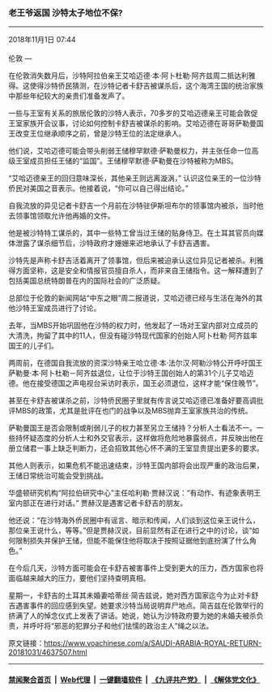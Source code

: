 ### 老王爷返国 沙特太子地位不保?
------------------------

<div class="published">
 <span class="date" title="中国时间">
  <time datetime="2018-11-01T07:44:16+08:00">
   2018年11月1日 07:44
  </time>
 </span>
</div>
<br/>
<div class="wsw">
 <span class="dateline">
  伦敦 —
 </span>
 <p>
  在伦敦消失数月后，沙特阿拉伯亲王艾哈迈德·本·阿卜杜勒·阿齐兹周二抵达利雅得。这使得沙特侨民猜测，在沙特记者卡舒吉被谋杀后，这个海湾王国的统治家族中那些年纪较大的亲贵们准备发声了。
 </p>
 <p>
  一些与王室有关系的旅居伦敦的沙特人表示，70多岁的艾哈迈德亲王可能会敦促王室家族开会议事，讨论如何控制卡舒吉被谋杀的影响。艾哈迈德在哥哥萨勒曼国王改变王位继承顺序之前，曾是沙特王位的法定继承人。
 </p>
 <p>
  他们说，艾哈迈德可能会带头削弱王储穆罕默德·萨勒曼权力，并主张任命一位高级王室成员担任王储的“监国”。王储穆罕默德·萨勒曼在沙特被称为MBS。
 </p>
 <p>
  “艾哈迈德亲王的回归意味深长，其他亲王则远离漩涡，” 认识这位亲王的一位沙特侨民对美国之音表示。他接着说，“你可以自己得出结论。”
 </p>
 <p>
  自我流放的异见记者卡舒吉一个月前在沙特驻伊斯坦布尔的领事馆内被杀，当时他去领事馆领取允许他再婚的文件。
 </p>
 <p>
  他是被沙特特工谋杀的，其中一些特工曾当过王储的贴身侍卫。在土耳其官员向媒体泄露了谋杀细节后，沙特政府才姗姗来迟地承认了卡舒吉遇害。
 </p>
 <p>
  沙特先是声称卡舒吉活着离开了领事馆，但后来被迫承认这位异见记者被杀。利雅得方面坚称，这是安全和情报官员擅自杀人，而非来自王储指令。这一解释遭到了包括美国总统特朗普在内的国际社会的广泛质疑。
 </p>
 <p>
  总部位于伦敦的新闻网站“中东之眼”周二报道说，艾哈迈德已经与生活在海外的其他沙特王室成员进行了讨论。
 </p>
 <p>
  去年，当MBS开始巩固他在沙特的权力时，他发起了一场对王室内部对立成员的大清洗，拘留了其中的11人，但没有碰沙特现代国家的创始人阿卜杜勒·阿齐兹率国王的儿子们。
 </p>
 <p>
  两周前，在德国自我流放的资深沙特亲王哈立德·本·法尔汉·阿勒沙特公开呼吁国王萨勒曼·本·阿卜杜勒－阿齐兹退位，让位于沙特王国创始人的第31个儿子艾哈迈德。他在接受德国之声电视台采访时表示，国王必须退位，这样才能“保住晚节”。
 </p>
 <p>
  甚至在卡舒吉被谋杀之前，沙特侨民圈子里就有传言说艾哈迈德已准备好要高调批评MBS的政策，尤其是批评在也门的战争以及MBS抛弃王室家族共治的传统。
 </p>
 <p>
  萨勒曼国王是否会限制或削弱儿子的权力甚至另立王储持？分析人士看法不一。一些持怀疑态度的分析人士和外交官表示，这样做将危险地暴露弱点，并反映出他在册立储君一事上缺乏判断力，还会招致其他心怀不满的王室显贵提出更多的要求。
 </p>
 <p>
  其他人则表示，如果危机不能迅速结束，沙特王国内部将会出现严重的政治后果，王储日常统治可能会受到挑战。
 </p>
 <p>
  华盛顿研究机构“阿拉伯研究中心”主任哈利勒·贾赫汉说：“有动作、有迹象表明王室内部正在进行对话。” 贾赫汉是遇害记者卡舒吉的朋友。
 </p>
 <p>
  他还说：“在沙特海外侨民圈中有谣言、暗示和传闻，人们谈到这位亲王说什么，那位亲王说什么，等等。”但是贾赫汉说，目前显然有正在进行之中的讨论，谈“如何限制损失并保护王储，但能不能保住他将取决于按照证据他到底扮演了什么角色。”
 </p>
 <p>
  在今后几天，沙特方面可能会在卡舒吉被害事件上受到更大的压力，西方国家也将面临越来越大的压力，要他们坚持查明真相。
 </p>
 <p>
  星期一，卡舒吉的土耳其未婚妻哈蒂丝·简吉兹说，她对西方国家迄今为止对卡舒吉遇害事件的回应感到失望。她要求沙特当局说明弃尸地点。简吉兹在伦敦举行的挤满了人的悼念仪式上发表了讲话。她说，她认为沙特政府要为她的未婚夫被杀负责，并呼吁将“邪恶的犯罪分子和他们怯懦的政治主人”绳之以法。
 </p>
</div>

原文链接：https://www.voachinese.com/a/SAUDI-ARABIA-ROYAL-RETURN-20181031/4637507.html


------------------------
#### [禁闻聚合首页](https://github.com/gfw-breaker/banned-news/blob/master/README.md) &nbsp;|&nbsp; [Web代理](https://github.com/gfw-breaker/open-proxy/blob/master/README.md) &nbsp;|&nbsp;  [一键翻墙软件](https://github.com/gfw-breaker/nogfw/blob/master/README.md) &nbsp;|&nbsp; [《九评共产党》](https://github.com/gfw-breaker/9ping.md/blob/master/README.md#九评之一评共产党是什么) &nbsp;|&nbsp; [《解体党文化》](https://github.com/gfw-breaker/jtdwh.md/blob/master/README.md#绪论)